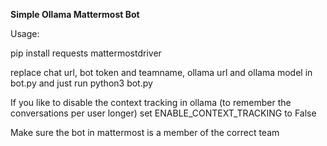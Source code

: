 **Simple Ollama Mattermost Bot**

Usage:

pip install requests mattermostdriver

replace chat url, bot token and teamname, ollama url and ollama model in bot.py and just run python3 bot.py

If you like to disable the context tracking in ollama (to remember the conversations per user longer) set ENABLE_CONTEXT_TRACKING to False

Make sure the bot in mattermost is a member of the correct team
